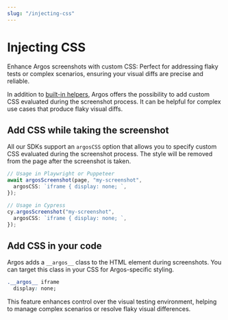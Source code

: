 ```yaml
---
slug: "/injecting-css"
---
```


# Injecting CSS

Enhance Argos screenshots with custom CSS: Perfect for addressing flaky tests or complex scenarios, ensuring your visual diffs are precise and reliable.

In addition to [built-in helpers](https://argos-ci.com/docs/argos-helpers#helpers), Argos offers the possibility to add custom CSS evaluated during the screenshot process. It can be helpful for complex use cases that produce flaky visual diffs.

## Add CSS while taking the screenshot

All our SDKs support an `argosCSS` option that allows you to specify custom CSS evaluated during the screenshot process. The style will be removed from the page after the screenshot is taken.

```ts
// Usage in Playwright or Puppeteer
await argosScreenshot(page, "my-screenshot", 
  argosCSS: `iframe { display: none; `,
});

// Usage in Cypress
cy.argosScreenshot("my-screenshot", 
  argosCSS: `iframe { display: none; `,
});
```

## Add CSS in your code

Argos adds a `__argos__` class to the HTML element during screenshots. You can target this class in your CSS for Argos-specific styling.

```css
.__argos__ iframe 
  display: none;

```

This feature enhances control over the visual testing environment, helping to manage complex scenarios or resolve flaky visual differences.
